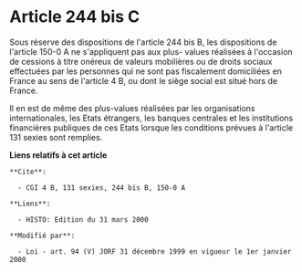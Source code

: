 # Article 244 bis C

Sous réserve des dispositions de l'article 244 bis B, les dispositions de l'article 150-0 A ne s'appliquent pas aux plus-
values réalisées à l'occasion de cessions à titre onéreux de valeurs mobilières ou de droits sociaux effectuées par les
personnes qui ne sont pas fiscalement domiciliées en France au sens de l'article 4 B, ou dont le siège social est situé hors
de France.

Il en est de même des plus-values réalisées par les organisations internationales, les Etats étrangers, les banques centrales
et les institutions financières publiques de ces Etats lorsque les conditions prévues à l'article 131 sexies sont remplies.

**Liens relatifs à cet article**

	**Cite**:

	  - CGI 4 B, 131 sexies, 244 bis B, 150-0 A

	**Liens**:

	  - HISTO: Edition du 31 mars 2000

	**Modifié par**:

	  - Loi - art. 94 (V) JORF 31 décembre 1999 en vigueur le 1er janvier 2000
